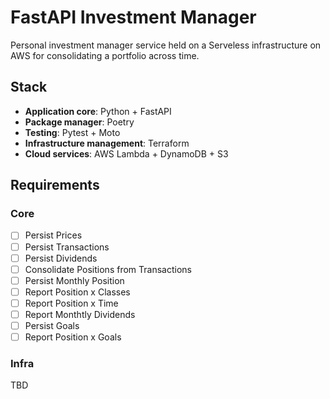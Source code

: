 # FastAPI Investment Manager

Personal investment manager service held on a Serveless infrastructure on AWS for consolidating a portfolio across time.

## Stack

- **Application core**: Python + FastAPI
- **Package manager**: Poetry
- **Testing**: Pytest + Moto
- **Infrastructure management**: Terraform
- **Cloud services**: AWS Lambda + DynamoDB + S3

## Requirements

### Core

- [ ] Persist Prices
- [ ] Persist Transactions
- [ ] Persist Dividends
- [ ] Consolidate Positions from Transactions
- [ ] Persist Monthly Position
- [ ] Report Position x Classes
- [ ] Report Position x Time
- [ ] Report Monthtly Dividends
- [ ] Persist Goals
- [ ] Report Position x Goals

### Infra

TBD
